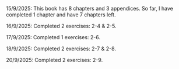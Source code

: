15/9/2025: This book has 8 chapters and 3 appendices. So far, I have completed 1 chapter and have 7 chapters left.   

16/9/2025: Completed 2 exercises: 2-4 & 2-5.

17/9/2025: Completed 1 exercises: 2-6.

18/9/2025: Completed 2 exercises: 2-7 & 2-8.

20/9/2025: Completed 2 exercises: 2-9.